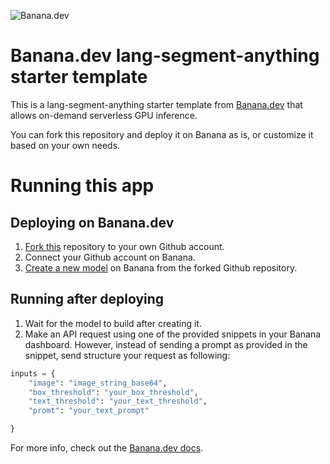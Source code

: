 ![](https://www.banana.dev/lib_zOkYpJoyYVcAamDf/x2p804nk9qvjb1vg.svg?w=340 "Banana.dev")

# Banana.dev lang-segment-anything starter template

This is a lang-segment-anything starter template from [Banana.dev](https://www.banana.dev) that allows on-demand serverless GPU inference.

You can fork this repository and deploy it on Banana as is, or customize it based on your own needs.

# Running this app

## Deploying on Banana.dev

1. [Fork this](https://github.com/bananaml/demo-lang-segment-anything/fork) repository to your own Github account.
2. Connect your Github account on Banana.
3. [Create a new model](https://app.banana.dev/deploy) on Banana from the forked Github repository.

## Running after deploying

1. Wait for the model to build after creating it.
2. Make an API request using one of the provided snippets in your Banana dashboard. However, instead of sending a prompt as provided in the snippet, send structure your request as following:

```python
inputs = {
    "image": "image_string_base64",
    "box_threshold": "your_box_threshold",
    "text_threshold": "your_text_threshold",
    "promt": "your_text_prompt"

}
```

For more info, check out the [Banana.dev docs](https://docs.banana.dev/banana-docs/).